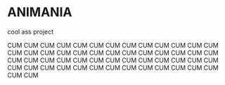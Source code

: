 # ANIMANIA
cool ass project

CUM CUM CUM CUM CUM CUM 
CUM CUM CUM CUM CUM CUM 
CUM CUM CUM CUM CUM CUM 
CUM CUM CUM CUM CUM CUM 
CUM CUM CUM CUM CUM CUM 
CUM CUM CUM CUM CUM CUM 
CUM CUM CUM CUM CUM CUM 
CUM CUM CUM CUM CUM CUM 
CUM CUM CUM CUM CUM CUM 
